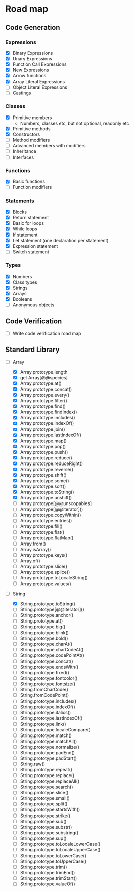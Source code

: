 # Road map

## Code Generation

### Expressions

- [x] Binary Expressions
- [x] Unary Expressions
- [x] Function Call Expressions
- [x] New Expressions
- [x] Arrow functions
- [x] Array Literal Expressions
- [ ] Object Literal Expressions
- [ ] Castings

### Classes

- [x] Primitive members
  - Numbers, classes etc, but not optional, readonly etc
- [x] Primitive methods
- [x] Constructors
- [ ] Method modifiers
- [ ] Advanced members with modifiers
- [ ] Inheritance
- [ ] Interfaces

### Functions

- [x] Basic functions
- [ ] Function modifiers

### Statements

- [x] Blocks
- [x] Return statement
- [x] Basic for loops
- [x] While loops
- [x] If statement
- [x] Let statement (one declaration per statement)
- [x] Expression statement
- [ ] Switch statement

### Types

- [x] Numbers
- [x] Class types
- [x] Strings
- [x] Arrays
- [x] Booleans
- [ ] Anonymous objects

## Code Verification

- [ ] Write code verification road map

## Standard Library

- [ ] Array

  - [x] Array.prototype.length
  - [x] get Array\[@@species]
  - [x] Array.prototype.at()
  - [x] Array.prototype.concat()
  - [x] Array.prototype.every()
  - [x] Array.prototype.filter()
  - [x] Array.prototype.find()
  - [x] Array.prototype.findIndex()
  - [x] Array.prototype.includes()
  - [x] Array.prototype.indexOf()
  - [x] Array.prototype.join()
  - [x] Array.prototype.lastIndexOf()
  - [x] Array.prototype.map()
  - [x] Array.prototype.pop()
  - [x] Array.prototype.push()
  - [x] Array.prototype.reduce()
  - [x] Array.prototype.reduceRight()
  - [x] Array.prototype.reverse()
  - [x] Array.prototype.shift()
  - [x] Array.prototype.some()
  - [x] Array.prototype.sort()
  - [x] Array.prototype.toString()
  - [x] Array.prototype.unshift()
  - [ ] Array.prototype\[@@unscopables]
  - [ ] Array.prototype\[@@iterator]()
  - [ ] Array.prototype.copyWithin()
  - [ ] Array.prototype.entries()
  - [ ] Array.prototype.fill()
  - [ ] Array.prototype.flat()
  - [ ] Array.prototype.flatMap()
  - [ ] Array.from()
  - [ ] Array.isArray()
  - [ ] Array.prototype.keys()
  - [ ] Array.of()
  - [ ] Array.prototype.slice()
  - [ ] Array.prototype.splice()
  - [ ] Array.prototype.toLocaleString()
  - [ ] Array.prototype.values()

- [ ] String

  - [x] String.prototype.toString()
  - [ ] String.prototype\[@@iterator]()
  - [ ] String.prototype.anchor()
  - [ ] String.prototype.at()
  - [ ] String.prototype.big()
  - [ ] String.prototype.blink()
  - [ ] String.prototype.bold()
  - [ ] String.prototype.charAt()
  - [ ] String.prototype.charCodeAt()
  - [ ] String.prototype.codePointAt()
  - [ ] String.prototype.concat()
  - [ ] String.prototype.endsWith()
  - [ ] String.prototype.fixed()
  - [ ] String.prototype.fontcolor()
  - [ ] String.prototype.fontsize()
  - [ ] String.fromCharCode()
  - [ ] String.fromCodePoint()
  - [ ] String.prototype.includes()
  - [ ] String.prototype.indexOf()
  - [ ] String.prototype.italics()
  - [ ] String.prototype.lastIndexOf()
  - [ ] String.prototype.link()
  - [ ] String.prototype.localeCompare()
  - [ ] String.prototype.match()
  - [ ] String.prototype.matchAll()
  - [ ] String.prototype.normalize()
  - [ ] String.prototype.padEnd()
  - [ ] String.prototype.padStart()
  - [ ] String.raw()
  - [ ] String.prototype.repeat()
  - [ ] String.prototype.replace()
  - [ ] String.prototype.replaceAll()
  - [ ] String.prototype.search()
  - [ ] String.prototype.slice()
  - [ ] String.prototype.small()
  - [ ] String.prototype.split()
  - [ ] String.prototype.startsWith()
  - [ ] String.prototype.strike()
  - [ ] String.prototype.sub()
  - [ ] String.prototype.substr()
  - [ ] String.prototype.substring()
  - [ ] String.prototype.sup()
  - [ ] String.prototype.toLocaleLowerCase()
  - [ ] String.prototype.toLocaleUpperCase()
  - [ ] String.prototype.toLowerCase()
  - [ ] String.prototype.toUpperCase()
  - [ ] String.prototype.trim()
  - [ ] String.prototype.trimEnd()
  - [ ] String.prototype.trimStart()
  - [ ] String.prototype.valueOf()
